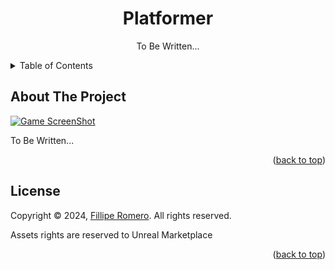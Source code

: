 <a name="readme-top"></a>

<div align="center">
  <h1 align="center">Platformer</h1>
  <p align="center">
    To Be Written...
  </p>
</div>

<details>
  <summary>Table of Contents</summary>
  <ol>
    <li>
      <a href="#about-the-project">About The Project</a>
    </li>
    <li><a href="#license">License</a></li>
  </ol>
</details>

## About The Project

[![Game ScreenShot][game-screenshot]](https://github.com/filliperomero/Platformer)

To Be Written...

<p align="right">(<a href="#readme-top">back to top</a>)</p>

<!-- LICENSE -->
## License

Copyright © 2024, [Fillipe Romero](https://filliperomero.com). All rights reserved.

Assets rights are reserved to Unreal Marketplace

<p align="right">(<a href="#readme-top">back to top</a>)</p>

<!-- MARKDOWN LINKS & IMAGES -->
<!-- https://www.markdownguide.org/basic-syntax/#reference-style-links -->
[game-screenshot]: github_images/screenshot_01.png